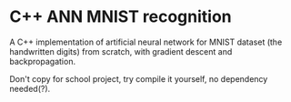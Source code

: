# C++ ANN MNIST recognition
A C++ implementation of artificial neural network for MNIST dataset (the handwritten digits) from scratch, with gradient descent and backpropagation.

Don't copy for school project, try compile it yourself, no dependency needed(?).
